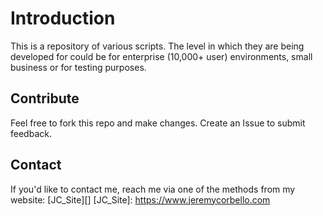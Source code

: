 # Introduction
This is a repository of various scripts. The level in which they are being developed for could be for enterprise (10,000+ user) environments, small business or for testing purposes.

## Contribute
Feel free to fork this repo and make changes. 
Create an Issue to submit feedback.

## Contact
If you'd like to contact me, reach me via one of the methods from my website:
[JC_Site][]
[JC_Site]: https://www.jeremycorbello.com

